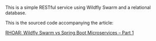 This is a simple RESTful service using Wildfly Swarm and a relational database.

This is the sourced code accompanying the article:

[RHOAR: Wildfly Swarm vs Spring Boot Microservices – Part 1](http://mrdreambot.ddns.net/rhoar-wildfly-swarm-vs-spring-boot-microservices-part-1/)
